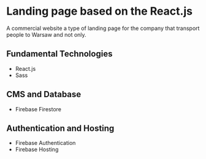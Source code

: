 # Landing page based on the React.js

A commercial website a type of landing page for the company that transport people to Warsaw and not only.

## Fundamental Technologies
 - React.js
 - Sass

## CMS and Database
 - Firebase Firestore

## Authentication and Hosting
 - Firebase Authentication
 - Firebase Hosting

